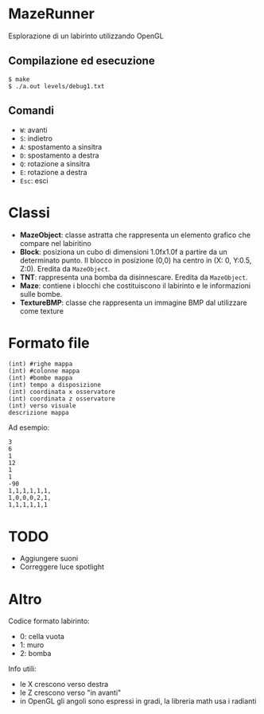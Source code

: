 # MazeRunner

Esplorazione di un labirinto utilizzando OpenGL

## Compilazione ed esecuzione

```
$ make
$ ./a.out levels/debug1.txt
```

## Comandi

- `W`: avanti
- `S`: indietro
- `A`: spostamento a sinsitra
- `D`: spostamento a destra
- `Q`: rotazione a sinsitra
- `E`: rotazione a destra
- `Esc`: esci

# Classi

- **MazeObject**: classe astratta che rappresenta un elemento grafico che compare nel labiritino
- **Block**: posiziona un cubo di dimensioni 1.0fx1.0f a partire da un determinato punto. Il blocco in posizione (0,0) ha centro in (X: 0, Y:0.5, Z:0). Eredita da `MazeObject`.
- **TNT**: rappresenta una bomba da disinnescare. Eredita da `MazeObject`.
- **Maze**: contiene i blocchi che costituiscono il labirinto e le informazioni sulle bombe.
- **TextureBMP**: classe che rappresenta un immagine BMP dal utilizzare come texture
 

# Formato file 

```
(int) #righe mappa
(int) #colonne mappa
(int) #bombe mappa
(int) tempo a disposizione
(int) coordinata x osservatore
(int) coordinata z osservatore
(int) verso visuale
descrizione mappa
```

Ad esempio:

```
3
6
1
12
1
1
-90
1,1,1,1,1,1, 
1,0,0,0,2,1,
1,1,1,1,1,1
```

# TODO

- Aggiungere suoni
- Correggere luce spotlight

# Altro

Codice formato labirinto:

- 0: cella vuota
- 1: muro
- 2: bomba

Info utili:

- le X crescono verso destra
- le Z crescono verso "in avanti"
- in OpenGL gli angoli sono espressi in gradi, la libreria math usa i radianti